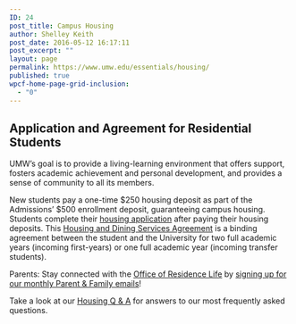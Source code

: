 ```yaml
---
ID: 24
post_title: Campus Housing
author: Shelley Keith
post_date: 2016-05-12 16:17:11
post_excerpt: ""
layout: page
permalink: https://www.umw.edu/essentials/housing/
published: true
wpcf-home-page-grid-inclusion:
  - "0"
---
```

<h2>Application and Agreement for Residential Students</h2>
UMW’s goal is to provide a living-learning environment that offers support, fosters academic achievement and personal development, and provides a sense of community to all its members.

New students pay a one-time $250 housing deposit as part of the Admissions’ $500 enrollment deposit, guaranteeing campus housing. Students complete their <a href="http://www.umw.edu/residencelife/before-you-get-to-campus/housing-selection/">housing application</a> after paying their housing deposits. This <a href="http://www.umw.edu/residencelife/before-you-get-to-campus/services-agreement/">Housing and Dining Services Agreement</a> is a binding agreement between the student and the University for two full academic years (incoming first-years) or one full academic year (incoming transfer students).

Parents: Stay connected with the <a href="/residencelife/">Office of Residence Life</a> by <a href="http://www.umw.edu/residencelife/parents/">signing up for our monthly Parent &amp; Family emails</a>!

Take a look at our <a href="http://www.umw.edu/residencelife/before-you-get-to-campus/new-student-housing/faqs/">Housing Q &amp; A</a> for answers to our most frequently asked questions.